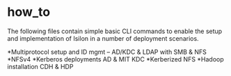 # how_to
The following files contain simple basic CLI commands to enable the setup and implementation of Isilon in a number of deployment scenarios.


*Multiprotocol setup and ID mgmt – AD/KDC & LDAP with SMB & NFS
*NFSv4
*Kerberos deployments AD & MIT KDC
*Kerberized NFS
*Hadoop installation CDH & HDP


